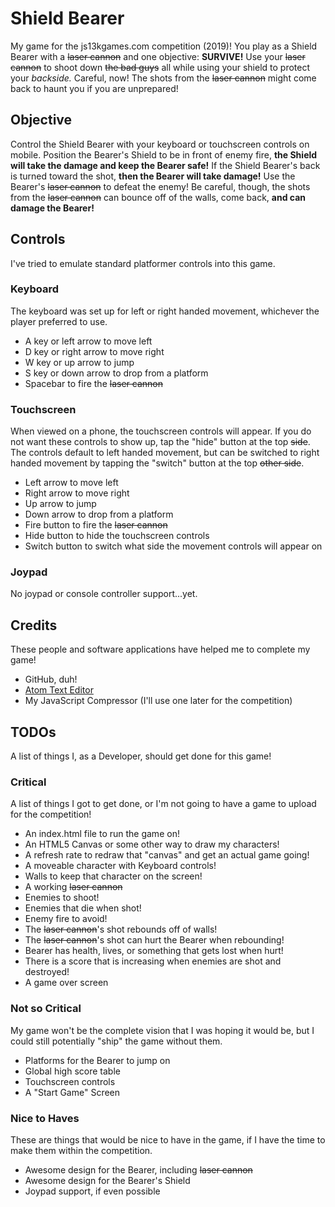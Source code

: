 # Shield Bearer
My game for the js13kgames.com competition (2019)!  You play as a Shield Bearer with a ~~laser cannon~~ and one objective: **SURVIVE!**  Use your ~~laser cannon~~ to shoot down ~~the bad guys~~ all while using your shield to protect your _backside._  Careful, now!  The shots from the ~~laser cannon~~ might come back to haunt you if you are unprepared!

## Objective
Control the Shield Bearer with your keyboard or touchscreen controls on mobile.  Position the Bearer's Shield to be in front of enemy fire, **the Shield will take the damage and keep the Bearer safe!**  If the Shield Bearer's back is turned toward the shot, **then the Bearer will take damage!**  Use the Bearer's ~~laser cannon~~ to defeat the enemy!  Be careful, though, the shots from the ~~laser cannon~~ can bounce off of the walls, come back, **and can damage the Bearer!**

## Controls
I've tried to emulate standard platformer controls into this game.
### Keyboard
The keyboard was set up for left or right handed movement, whichever the player preferred to use.
* A key or left arrow to move left
* D key or right arrow to move right
* W key or up arrow to jump
* S key or down arrow to drop from a platform
* Spacebar to fire the ~~laser cannon~~
### Touchscreen
When viewed on a phone, the touchscreen controls will appear.  If you do not want these controls to show up, tap the "hide" button at the top ~~side~~.  The controls default to left handed movement, but can be switched to right handed movement by tapping the "switch" button at the top ~~other side~~.
* Left arrow to move left
* Right arrow to move right
* Up arrow to jump
* Down arrow to drop from a platform
* Fire button to fire the ~~laser cannon~~
* Hide button to hide the touchscreen controls
* Switch button to switch what side the movement controls will appear on
### Joypad
No joypad or console controller support...yet.

## Credits
These people and software applications have helped me to complete my game!
* GitHub, duh!
* [Atom Text Editor](https://atom.io/)
* My JavaScript Compressor (I'll use one later for the competition)

## TODOs
A list of things I, as a Developer, should get done for this game!
### Critical
A list of things I got to get done, or I'm not going to have a game to upload for the competition!
* An index.html file to run the game on!
* An HTML5 Canvas or some other way to draw my characters!
* A refresh rate to redraw that "canvas" and get an actual game going!
* A moveable character with Keyboard controls!
* Walls to keep that character on the screen!
* A working ~~laser cannon~~
* Enemies to shoot!
* Enemies that die when shot!
* Enemy fire to avoid!
* The ~~laser cannon~~'s shot rebounds off of walls!
* The ~~laser cannon~~'s shot can hurt the Bearer when rebounding!
* Bearer has health, lives, or something that gets lost when hurt!
* There is a score that is increasing when enemies are shot and destroyed!
* A game over screen
### Not so Critical
My game won't be the complete vision that I was hoping it would be, but I could still potentially "ship" the game without them.
* Platforms for the Bearer to jump on
* Global high score table
* Touchscreen controls
* A "Start Game" Screen
### Nice to Haves
These are things that would be nice to have in the game, if I have the time to make them within the competition.
* Awesome design for the Bearer, including ~~laser cannon~~
* Awesome design for the Bearer's Shield
* Joypad support, if even possible
